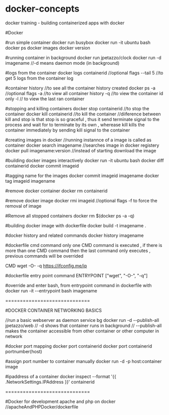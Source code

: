 # docker-concepts

docker training - building containerized apps with docker

#Docker

#run simple container
docker run busybox
docker run -it ubuntu bash
docker ps
docker images
docker version

#running container in background
docker run jpetazzo/clock
docker run -d imagename
//-d means daemon mode (in background)

#logs from the container
docker logs containerid
//optional flags
--tail 5 //to get 5 logs from the container log

#container history
//to see all the container history created
docker ps -a
//optional flags
-a //to view all container history
-q //to view the container id only
-l // to view the last ran container

#stopping and killing containers
docker stop containerid //to stop the container
docker kill containerid //to kill the container
//diiference between kill and stop is that stop is so graceful , thus it send terminate signal to the process and wait for to terminate by its own , wherease kill kills the container immediately by sending kill signal to the container

#creating images in docker
//running instannce of a image is called as container
docker search imagename //searches image in docker registery
docker pull imagename:version //instead of starting download the image

#building docker images interactively
docker run -it ubuntu bash
docker diff containerid
docker commit imageid

#tagging name for the images
docker commit imageid imagename
docker tag imageid imagename

#remove docker container
docker rm containerid

#remove docker image
docker rmi imageid
//optional flags
-f to force the removal of image

#Remove all stopped containers
docker rm \$(docker ps -a -q)

#building docker image with dockerfile
docker build -t imagename .

#docker history and related commands
docker history imagename

#dockerfile cmd command
only one CMD command is executed , if there is more than one CMD command then the last command only executes , previous commands will be overrided

CMD wget -O- -q https://ifconfig.me/ip

#dockerfile entry point command
ENTRYPOINT ["wget", "-O-", "-q"]

#override and enter bash, from entrypoint command in dockerfile with
docker run -it --entrypoint bash imagename

=============================

#DOCKER CONTAINER NETWORKING BASICS

//run a basic webserver as daemon service bg
docker run -d --publish-all jpetazzo/web
// -d shows that container runs in background
// --publish-all makes the container accessible from other container or other computer in network

#docker port mapping
docker port containerid
docker port containerid portnumber(host)

#assign port number to container manually
docker run -d -p host:container image

#ipaddress of a container
docker inspect --format '{{ .NetworkSettings.IPAddress }}' containerid

=============================

#Docker for development
apache and php on docker
//apacheAndPHPDocker/dockerfile
